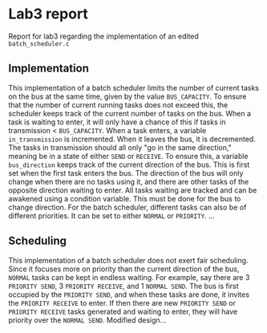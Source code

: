 # Lab3 report
Report for lab3 regarding the implementation of an edited ```batch_scheduler.c```

## Implementation
This implementation of a batch scheduler limits the number of current tasks on the bus at the same time, given by the value ```BUS_CAPACITY```. To ensure that the number of current running tasks does not exceed this, the scheduler keeps track of the current number of tasks on the bus. When a task is waiting to enter, it will only have a chance of this if tasks in transmission < ```BUS_CAPACITY```. When a task enters, a variable ```in_transmission``` is incremented. When it leaves the bus, it is decremented.
The tasks in transmission should all only "go in the same direction," meaning be in a state of either ```SEND``` or ```RECEIVE```. To ensure this, a variable ```bus_direction``` keeps track of the current direction of the bus. This is first set when the first task enters the bus. The direction of the bus will only change when there are no tasks using it, and there are other tasks of the opposite direction waiting to enter. All tasks waiting are tracked and can be awakened using a condition variable. This must be done for the bus to change direction.
For the batch scheduler, different tasks can also be of different priorities. It can be set to either ```NORMAL``` or ```PRIORITY```. ...

## Scheduling
This implementation of a batch scheduler does not exert fair scheduling. Since it focuses more on priority than the current direction of the bus, ```NORMAL``` tasks can be kept in endless waiting. For example, say there are 3 ```PRIORITY SEND```, 3 ```PRIORITY RECEIVE```, and 1 ```NORMAL SEND```. The bus is first occupied by the ```PRIORITY SEND```, and when these tasks are done, it invites the ```PRIORITY RECEIVE``` to enter. If then there are new ```PRIORITY SEND``` or ```PRIORITY RECEIVE``` tasks generated and waiting to enter, they will have priority over the ```NORMAL SEND```.
Modified design...
